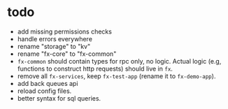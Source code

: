 # todo

- add missing permissions checks
- handle errors everywhere
- rename "storage" to "kv"
- rename "fx-core" to "fx-common"
- `fx-common` should contain types for rpc only, no logic. Actual logic (e.g, functions to construct http requests) should live in `fx`.
- remove all `fx-services`, keep `fx-test-app` (rename it to `fx-demo-app`).
- add back queues api
- reload config files.
- better syntax for sql queries.
